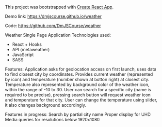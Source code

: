 This project was bootstrapped with [Create React App](https://github.com/facebook/create-react-app).

Demo link:
https://dmjscourse.github.io/weather

Code:
https://github.com/DmJSCourse/weather

Weather Single Page Application
Technologies used:
- React + Hooks
- API (metaweather)
- JavaScript
- SASS

Features:
Application asks for geolocation access on first launch, uses data to find closest city by coordinates. 
Provides current weather (represented by icon) and temperature (number shown at botton right) at closest city.
Temperature also represented by background color of the weather icon, within the range of -10 to 30.
User can search for a specific city (name is required to be precise), pressing search button will request weather icon and temperature for that city.
User can change the temperature using slider, it also changes background accordingly.

Features in progress:
Search by partial city name
Proper display for UHD
Media queries for resolutions below 1920x1080
